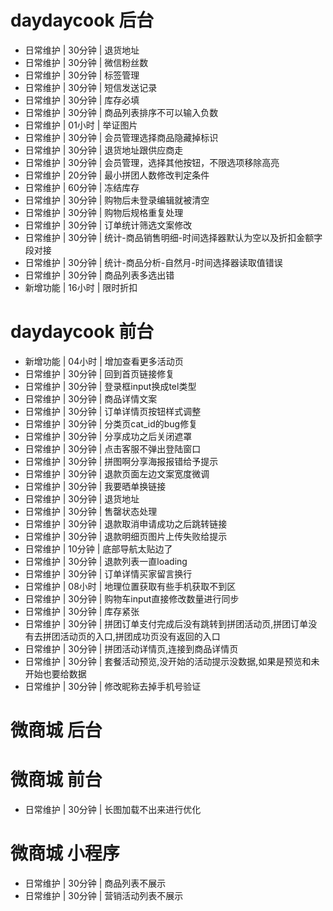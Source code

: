 # daydaycook 后台
* 日常维护 | 30分钟 | 退货地址
* 日常维护 | 30分钟 | 微信粉丝数
* 日常维护 | 30分钟 | 标签管理
* 日常维护 | 30分钟 | 短信发送记录
* 日常维护 | 30分钟 | 库存必填
* 日常维护 | 30分钟 | 商品列表排序不可以输入负数
* 日常维护 | 01小时 | 举证图片
* 日常维护 | 30分钟 | 会员管理选择商品隐藏掉标识
* 日常维护 | 30分钟 | 退货地址跟供应商走
* 日常维护 | 30分钟 | 会员管理，选择其他按钮，不限选项移除高亮
* 日常维护 | 20分钟 | 最小拼团人数修改判定条件
* 日常维护 | 60分钟 | 冻结库存
* 日常维护 | 30分钟 | 购物后未登录编辑就被清空
* 日常维护 | 30分钟 | 购物后规格重复处理
* 日常维护 | 30分钟 | 订单统计筛选文案修改
* 日常维护 | 30分钟 | 统计-商品销售明细-时间选择器默认为空以及折扣金额字段对接
* 日常维护 | 30分钟 | 统计-商品分析-自然月-时间选择器读取值错误
* 日常维护 | 30分钟 | 商品列表多选出错
* 新增功能 | 16小时 | 限时折扣

# daydaycook 前台
* 新增功能 | 04小时 | 增加查看更多活动页
* 日常维护 | 30分钟 | 回到首页链接修复
* 日常维护 | 30分钟 | 登录框input换成tel类型
* 日常维护 | 30分钟 | 商品详情文案
* 日常维护 | 30分钟 | 订单详情页按钮样式调整
* 日常维护 | 30分钟 | 分类页cat_id的bug修复
* 日常维护 | 30分钟 | 分享成功之后关闭遮罩
* 日常维护 | 30分钟 | 点击客服不弹出登陆窗口
* 日常维护 | 30分钟 | 拼图啊分享海报报错给予提示
* 日常维护 | 30分钟 | 退款页面左边文案宽度微调
* 日常维护 | 30分钟 | 我要晒单换链接
* 日常维护 | 30分钟 | 退货地址
* 日常维护 | 30分钟 | 售罄状态处理
* 日常维护 | 30分钟 | 退款取消申请成功之后跳转链接
* 日常维护 | 30分钟 | 退款明细页图片上传失败给提示
* 日常维护 | 10分钟 | 底部导航太贴边了
* 日常维护 | 30分钟 | 退款列表一直loading
* 日常维护 | 30分钟 | 订单详情买家留言换行
* 日常维护 | 08小时 | 地理位置获取有些手机获取不到区
* 日常维护 | 30分钟 | 购物车input直接修改数量进行同步
* 日常维护 | 30分钟 | 库存紧张
* 日常维护 | 30分钟 | 拼团订单支付完成后没有跳转到拼团活动页,拼团订单没有去拼团活动页的入口,拼团成功页没有返回的入口
* 日常维护 | 30分钟 | 拼团活动详情页,连接到商品详情页
* 日常维护 | 30分钟 | 套餐活动预览,没开始的活动提示没数据,如果是预览和未开始也要给数据
* 日常维护 | 30分钟 | 修改昵称去掉手机号验证

# 微商城 后台

# 微商城 前台
* 日常维护 | 30分钟 | 长图加载不出来进行优化

# 微商城 小程序
* 日常维护 | 30分钟 | 商品列表不展示
* 日常维护 | 30分钟 | 营销活动列表不展示
